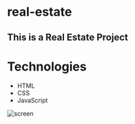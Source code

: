 # real-estate #
## This is a Real Estate Project #
# Technologies #
- HTML
- CSS
- JavaScript

![screen](https://github.com/user-attachments/assets/5fc710da-a722-44d9-b283-d529b33e91bc)
